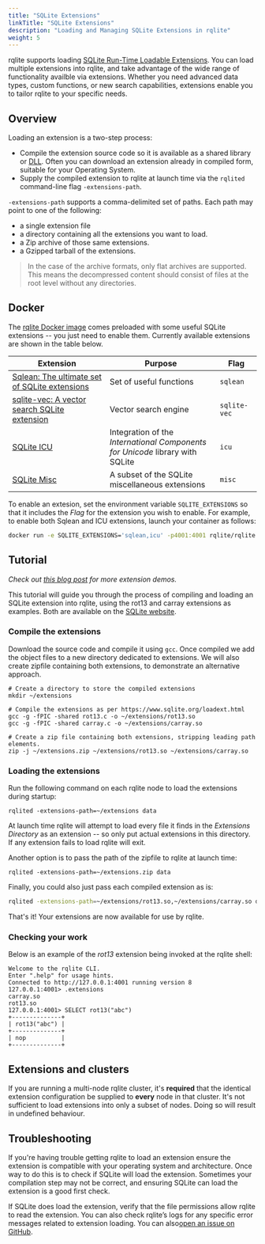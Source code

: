 ```yaml
---
title: "SQLite Extensions"
linkTitle: "SQLite Extensions"
description: "Loading and Managing SQLite Extensions in rqlite"
weight: 5
---
```

rqlite supports loading [SQLite Run-Time Loadable Extensions](https://www.sqlite.org/loadext.html). You can load multiple extensions into rqlite, and take advantage of the wide range of functionality availble via extensions. Whether you need advanced data types, custom functions, or new search capabilities, extensions enable you to tailor rqlite to your specific needs.

## Overview
Loading an extension is a two-step process:
- Compile the extension source code so it is available as a shared library or [DLL](https://en.wikipedia.org/wiki/Dynamic-link_library). Often you can download an extension already in compiled form, suitable for your Operating System.
- Supply the compiled extension to rqlite at launch time via the `rqlited` command-line flag `-extensions-path`.

`-extensions-path` supports a comma-delimited set of paths. Each path may point to one of the following:
- a single extension file
- a directory containing all the extensions you want to load.
- a Zip archive of those same extensions.
- a Gzipped tarball of the extensions.

>In the case of the archive formats, only flat archives are supported. This means the decompressed content should consist of files at the root level without any directories.

## Docker
The [rqlite Docker image](https://hub.docker.com/r/rqlite/rqlite/) comes preloaded with some useful SQLite extensions -- you just need to enable them. Currently available extensions are shown in the table below.

| Extension | Purpose | Flag |
|-----------------|-----------------|-----------------|
| [Sqlean: The ultimate set of SQLite extensions](https://github.com/nalgeon/sqlean) | Set of useful functions | `sqlean` |
| [sqlite-vec: A vector search SQLite extension](https://github.com/asg017/sqlite-vec) | Vector search engine | `sqlite-vec` |
| [SQLite ICU](https://sqlite.org/src/dir/ext/icu) | Integration of the _International Components<br>for Unicode_ library with SQLite | `icu` |
| [SQLite Misc](https://sqlite.org/src/dir/ext/misc) | A subset of the SQLite miscellaneous extensions | `misc` |
  
To enable an extesion, set the environment variable `SQLITE_EXTENSIONS` so that it includes the _Flag_ for the extension you wish to enable. For example, to enable both Sqlean and ICU extensions, launch your container as follows:
```bash
docker run -e SQLITE_EXTENSIONS='sqlean,icu' -p4001:4001 rqlite/rqlite
```

## Tutorial
_Check out [this blog post](https://www.philipotoole.com/rqlite-8-27-loadable-sqlite-extensions-support/) for more extension demos._

This tutorial will guide you through the process of compiling and loading an SQLite extension into rqlite, using the rot13 and carray extensions as examples. Both are available on the [SQLite website](https://www.sqlite.org/src/file/ext/misc).

### Compile the extensions
Download the source code and compile it using `gcc`. Once compiled we add the object files to a new directory dedicated to extensions. We will also create zipfile containing both extensions, to demonstrate an alternative approach.
```
# Create a directory to store the compiled extensions
mkdir ~/extensions

# Compile the extensions as per https://www.sqlite.org/loadext.html
gcc -g -fPIC -shared rot13.c -o ~/extensions/rot13.so
gcc -g -fPIC -shared carray.c -o ~/extensions/carray.so

# Create a zip file containing both extensions, stripping leading path elements.
zip -j ~/extensions.zip ~/extensions/rot13.so ~/extensions/carray.so
```

### Loading the extensions
Run the following command on each rqlite node to load the extensions during startup:
```
rqlited -extensions-path=~/extensions data
```
At launch time rqlite will attempt to load every file it finds in the _Extensions Directory_ as an extension -- so only put actual extensions in this directory. If any extension fails to load rqlite will exit.

Another option is to pass the path of the zipfile to rqlite at launch time:
```
rqlited -extensions-path=~/extensions.zip data
```

Finally, you could also just pass each compiled extension as is:
```bash
rqlited -extensions-path=~/extensions/rot13.so,~/extensions/carray.so data
```

That's it! Your extensions are now available for use by rqlite.

### Checking your work
Below is an example of the _rot13_ extension being invoked at the rqlite shell:
```
Welcome to the rqlite CLI.
Enter ".help" for usage hints.
Connected to http://127.0.0.1:4001 running version 8
127.0.0.1:4001> .extensions
carray.so
rot13.so
127.0.0.1:4001> SELECT rot13("abc")
+--------------+
| rot13("abc") |
+--------------+
| nop          |
+--------------+
```

## Extensions and clusters
If you are running a multi-node rqlite cluster, it's **required** that the identical extension configuration be supplied to **every** node in that cluster. It's not sufficient to load extensions into only a subset of nodes. Doing so will result in undefined behaviour.

## Troubleshooting
If you're having trouble getting rqlite to load an extension ensure the extension is compatible with your operating system and architecture. Once way to do this is to check if SQLite will load the extension. Sometimes your compilation step may not be correct, and ensuring SQLite can load the extension is a good first check.

If SQLite does load the extension, verify that the file permissions allow rqlite to read the extension. You can also check rqlite’s logs for any specific error messages related to extension loading. You can also[open an issue on GitHub](https://github.com/rqlite/rqlite/issues).
